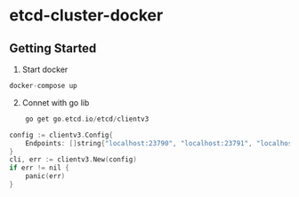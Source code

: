 # etcd-cluster-docker

## Getting Started

1. Start docker

``` c
docker-compose up
```

2. Connet with go
lib
``` c
	go get go.etcd.io/etcd/clientv3
```
``` c
config := clientv3.Config{
	Endpoints: []string{"localhost:23790", "localhost:23791", "localhost:23782"},
}
cli, err := clientv3.New(config)
if err != nil {
	panic(err)
}
```
